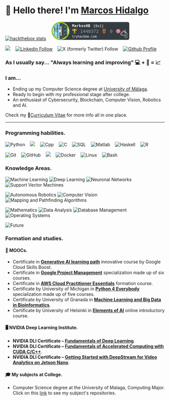 # 👋 Hello there! I'm [Marcos Hidalgo](https://github.com/MarkosHB) 

[![hackthebox stats](http://www.hackthebox.eu/badge/image/1866797)][hackthebox]
&nbsp;&nbsp; [![tryhackme stats](https://raw.githubusercontent.com/MarkosHB/MarkosHB/master/assets/thm_propic.png)][tryhackme]

<a href="mailto:marcoshidalgobanos@gmail.com?subject=Hi%20Marcos%20Hidalgo"><img src="https://img.shields.io/badge/Gmail-%23D14836.svg?&style=flat&logo=gmail&logoColor=white" /></a> 
&nbsp;&nbsp; [![Linkedin Follow](https://img.shields.io/twitter/url?url=https://www.linkedin.com/in/marcoshidalgobcolor=%231DA1F2&label=LinkedIn&logo=linkedin&style=social)](https://www.linkedin.com/in/marcoshidalgob)
&nbsp;&nbsp; ![X (formerly Twitter) Follow](https://img.shields.io/twitter/follow/marcoshidalgob)
&nbsp;&nbsp; [![Github Profile](https://img.shields.io/badge/GitHub%20Profile-181717?style=flat&logo=github&logoColor=white&link=https%3A%2F%2Fgithub.com%2FMarkosHB)](https://github.com/MarkosHB)

### As I usually say... "Always learning and improving" 💻 + 📖 = 📈

### I am...
* Ending up my Computer Science degree at [University of Málaga](https://www.uma.es/#gsc.tab=0).
* Ready to begin with my professional stage after college.
* An enthusiast of Cybersecurity, Blockchain, Computer Vision, Robotics and AI.

Check my 📄[Curriculum Vitae][curriculum] for more info all in one place.

---

### Programming habilities.
![Python](https://img.shields.io/badge/Python-3776AB?style=flat&logo=python&logoColor=white)
&nbsp;&nbsp; <img src="https://img.shields.io/badge/Java-%23DD4F39.svg?style=flat&logo=oracle&logoColor=white">
&nbsp;&nbsp; ![Cpp](https://img.shields.io/badge/C%2B%2B-00599C?style=flat&logo=c%2B%2B&logoColor=white)
&nbsp;&nbsp; ![C](https://img.shields.io/badge/C-00599C?style=flat&logo=c&logoColor=white)
&nbsp;&nbsp; ![SQL](https://img.shields.io/badge/SQL-F80000.svg?&style=flat&logo=oracle&logoColor=white)
&nbsp;&nbsp; ![Matlab](https://img.shields.io/badge/Matlab-905020.svg?&style=flat&logo=Matlab&logoColor=white)
&nbsp;&nbsp; ![Haskell](https://img.shields.io/badge/Haskell-3776AB.svg?&style=flat&logo=haskell&logoColor=white)
&nbsp;&nbsp; ![R](https://img.shields.io/badge/R-003B57.svg?&style=flat&logo=R&logoColor=white)

![Git](https://img.shields.io/badge/-Git-181717?style=flat&logo=git)
&nbsp;&nbsp; ![GitHub](https://img.shields.io/badge/-GitHub-181717?style=flat&logo=github) 
&nbsp;&nbsp; <img src="https://img.shields.io/badge/Markdown-%23151515.svg?style=flat&logo=markdown&logoColor=white">
&nbsp;&nbsp; ![Docker](https://img.shields.io/badge/-Docker-181717?style=flat&logo=docker)
&nbsp;&nbsp; ![Linux](https://img.shields.io/badge/Linux-181717?style=flat&logo=linux)
&nbsp;&nbsp; ![Bash](https://img.shields.io/badge/Shell_Script-121011?style=flat&logo=gnu-bash&logoColor=white)
&nbsp;&nbsp;


### Knowledge Areas.
![Machine Learning](https://img.shields.io/badge/Machine%20Learning-gray?style=flat)
![Deep Learning](https://img.shields.io/badge/Deep%20Learning-gray?style=flat)
![Neuronal Networks](https://img.shields.io/badge/Neuronal%20Networks-gray?style=flat)
![Support Vector Machines](https://img.shields.io/badge/Support%20Vector%20Machines-gray?style=flat)

![Autonomous Robotics](https://img.shields.io/badge/Autonomous%20Robotics-gray?style=flat)
![Computer Vision](https://img.shields.io/badge/Computer%20Vision-gray?style=flat)
![Mapping and Pathfinding Algorithms](https://img.shields.io/badge/Mapping%20and%20Pathfinding%20Algorithms-gray?style=flat)

![Mathematics](https://img.shields.io/badge/Mathematics-gray?style=flat)
![Data Analysis](https://img.shields.io/badge/Data%20Analysis-gray?style=flat)
![Database Management](https://img.shields.io/badge/Database%20Management-gray?style=flat)
![Operating Systems](https://img.shields.io/badge/Operating%20Systems-gray?style=flat)

![Future](https://img.shields.io/badge/Interested%20in%20learning%20more%20about%20...%20-%20Cybersecurity%2C%20Blockchain%2C%20Cloud%20Services-white?style=social)


### Formation and studies.
#### 🚀 MOOCs.
*  Certificate in **[Generative AI learning path](https://www.cloudskillsboost.google/journeys/118)** innovative course by Google Cloud Skills Boost.
*  Certificate in **[Google Project Management](https://www.coursera.org/professional-certificates/google-project-management?)** specialization made up of six courses.
*  Certificate in **[AWS Cloud Practitioner Essentials](https://www.coursera.org/account/accomplishments/certificate/PJSDDP553UCD)** formation course.
*  Certificate by University of Michigan in **[Python 4 Everybody](https://www.coursera.org/specializations/python)** specialization made up of five courses.
*  Certificate by University of Granada in **[Machine Learning and Big Data in Bioinformatics](https://abierta.ugr.es/course/view.php?id=57)**.
*  Certificate by University of Helsinki in **[Elements of AI](https://course.elementsofai.com/)** online introductory course.

#### 🖥️ NVIDIA Deep Learning Institute.
*  **NVIDIA DLI Certificate – [Fundamentals of Deep Learning](https://courses.nvidia.com/certificates/fa23c9b1177f481e98165b17fb69fc9d)**.
*  **NVIDIA DLI Certificate – [Fundamentals of Accelerated Computing with CUDA C/C++](https://courses.nvidia.com/certificates/9cdf38e81db44420b09072d8b91d7e85)**. 
*  **NVIDIA DLI Certificate – [Getting Started with DeepStream for Video Analytics on Jetson Nano](https://courses.nvidia.com/certificates/22239167c9994f60884829f671b29c3a)**.

#### 🎓 My subjects at College.
- Computer Science degree at the University of Malaga, Computing Major. Click on this [link](https://github.com/MarkosHB/MarkosHB/blob/main/UniversitySubjects.md) to see my subject's repositories.

<!-- LINKS -->
[curriculum]: ./MarcosHidalgoCV.pdf
[tryhackme]: https://tryhackme.com/p/MarkosHB
[hackthebox]: https://app.hackthebox.com/profile/1866797
